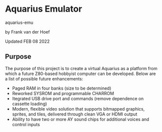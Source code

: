 # Aquarius Emulator
aquarius-emu

by Frank van der Hoef

Updated FEB 08 2022

## Purpose
The purpose of this project is to create a virtual Aquarius as a platform from which a future Z80-based hobbyist computer can be developed. Below are a list of possible future enhancements:
* Paged RAM in four banks (size to be determined)
* Reworked SYSROM and programmable CHARROM
* Itegrated USB drive port and commands (remove dependence on cassette loading)
* Modern, flexible video solution that supports bitmapped graphics, sprites, and tiles, delivered through clean VGA or HDMI output
* Ability to have two or more AY sound chips for additional voices and control inputs
